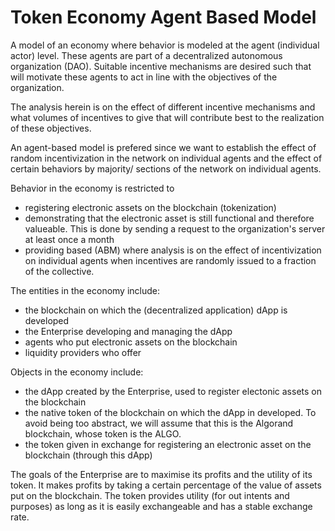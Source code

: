 # Token Economy Agent Based Model
A model of an economy where behavior is modeled at the agent (individual actor) level. These agents are part of a decentralized autonomous organization (DAO). Suitable incentive mechanisms are desired such that will motivate these agents to act in line with the objectives of the organization.

The analysis herein is on the effect of different incentive mechanisms and what volumes of incentives to give that will contribute best to the realization of these objectives.

An agent-based model is prefered since we want to establish the effect of random incentivization in the network on individual agents and the effect of certain behaviors by majority/ sections of the network on individual agents.

Behavior in the economy is restricted to
* registering electronic assets on the blockchain (tokenization)
* demonstrating that the electronic asset is still functional and therefore valueable. This is done by sending a request to the organization's server at least once a month
* providing 
based  (ABM) where analysis is on the effect of incentivization on individual agents when incentives are randomly issued to a fraction of the collective.

The entities in the economy include:
* the blockchain on which the (decentralized application) dApp is developed
* the Enterprise developing and managing the dApp
* agents who put electronic assets on the blockchain
* liquidity providers who offer 

Objects in the economy include:
* the dApp created by the Enterprise, used to register electonic assets on the blockchain
* the native token of the blockchain on which the dApp in developed. To avoid being too abstract, we will assume that this is the Algorand blockchain, whose token is the ALGO.
* the token given in exchange for registering an electronic asset on the blockchain (through this dApp)

The goals of the Enterprise are to maximise its profits and the utility of its token. It makes profits by taking a certain percentage of the value of assets put on the blockchain.
The token provides utility (for out intents and purposes) as long as it is easily exchangeable and has a stable exchange rate.
